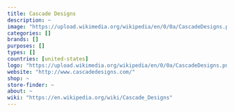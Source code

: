 ```yaml
---
title: Cascade Designs
description: ~
image: "https://upload.wikimedia.org/wikipedia/en/0/0a/CascadeDesigns.png"
categories: []
brands: []
purposes: []
types: []
countries: [united-states]
logo: "https://upload.wikimedia.org/wikipedia/en/0/0a/CascadeDesigns.png"
website: "http://www.cascadedesigns.com/"
shop: ~
store-finder: ~
about: ~
wiki: "https://en.wikipedia.org/wiki/Cascade_Designs"
---
```

